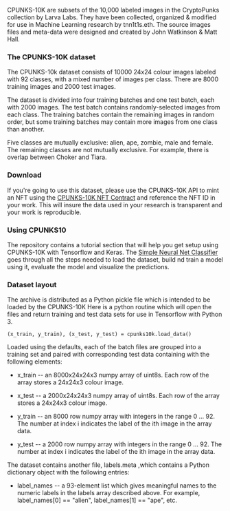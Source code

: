 CPUNKS-10K are subsets of the 10,000 labeled images in the CryptoPunks collection by Larva Labs. They have been collected, organized & modified for use in Machine Learning research by tnn1t1s.eth. The source images files and meta-data were designed and created by John Watkinson & Matt Hall. 

### The CPUNKS-10K dataset
The CPUNKS-10k dataset consists of 10000 24x24 colour images labeled with 92 classes, with a mixed number of images per class. There are 8000 training images and 2000 test images.

The dataset is divided into four training batches and one test batch, each with 2000 images. The test batch contains randomly-selected images from each class. The training batches contain the remaining images in random order, but some training batches may contain more images from one class than another.

Five classes are mutually exclusive: alien, ape, zombie, male and female. The remaining classes are not mutually exclusive. For example, there is overlap between Choker and Tiara.

### Download
If you're going to use this dataset, please use the CPUNKS-10K API to mint an NFT using the [CPUNKS-10K NFT Contract](https://github.com/tnn1t1s/cpunks-10k/blob/main/CPUNKS-10K%20NFT) and reference the NFT ID in your work. This will insure the data used in your research is transparent and your work is reproducible.

### Using CPUNKS10
The repository contains a tutorial section that will help you get setup using CPUNKS-10K with Tensorflow and Keras. The [Simple Neural Net Classifier](https://github.com/tnn1t1s/cpunks-10k/blob/main/tutorial/Simple%20Neural%20Net%20Classifier.ipynb) goes through all the steps needed to load the dataset, build nd train a model using it, evaluate the model and visualize the predictions. 

### Dataset layout
The archive is distributed as a Python pickle file which is intended to be loaded by the CPUNKS-10K Here is a python routine which will open the files and return training and test data sets for use in Tensorflow with Python 3.

```(x_train, y_train), (x_test, y_test) = cpunks10k.load_data()```

Loaded using the defaults, each of the batch files are grouped into a training set and paired with corresponding test data containing with the following elements:

- x_train -- an 8000x24x24x3 numpy array of uint8s. Each row of the array stores a 24x24x3 colour image.

- x_test -- a 2000x24x24x3 numpy array of uint8s. Each row of the array stores a 24x24x3 colour image.

- y_train -- an 8000 row numpy array with integers in the range 0 … 92. The number at index i indicates the label of the ith image in the array data.

- y_test -- a 2000 row numpy array with integers in the range 0 … 92. The number at index i indicates the label of the ith image in the array data.

The dataset contains another file, labels.meta ,which contains a Python dictionary object with the following entries:

- label_names -- a 93-element list which gives meaningful names to the numeric labels in the labels array described above. For example, label_names[0] == "alien", label_names[1] == "ape", etc.

